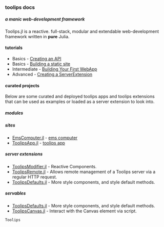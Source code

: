 ### toolips docs
##### a manic web-development framework
Toolips.jl is a reactive. full-stack, modular and extendable web-development
framework written in **pure** Julia.
#### tutorials
- Basics - [Creating an API]()
- Basics - [Building a static site]()
- Intermediate - [Building Your First WebApp]()
- Advanced - [Creating a ServerExtension]()
#### curated projects
Below are some curated and deployed toolips apps and toolips extensions that
can be used as examples or loaded as a server extension to look into.
##### modules

##### sites
- [EmsComputer.jl]() - [ems computer](https://ems.computer)
- [ToolipsApp.jl]() - [toolips app](https://toolips.app)
##### server extensions
- [ToolipsModifier.jl]() - Reactive Components.
- [ToolipsRemote.jl]() - Allows remote management of a Toolips server via a
regular HTTP request.
- [ToolipsDefaults.jl]() - More style components, and style default methods.
##### servables
- [ToolipsDefaults.jl]() - More style components, and style default methods.
- [ToolipsCanvas.jl]() - Interact with the Canvas element via script.

```@docs
Toolips
```
